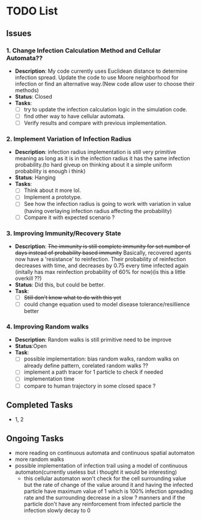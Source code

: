 # TODO List

## Issues

### 1. Change Infection Calculation Method and Cellular Automata??
- **Description**: My code currently uses Euclidean distance to determine infection spread. Update the code to use Moore neighborhood for infection or find an alternative way.(New code allow user to choose their methods)
- **Status**: Closed
- **Tasks**:
  - [ ] try to update the infection calculation logic in the simulation code.
  - [ ] find other way to have cellular automata.
  - [ ] Verify results and compare with previous implementation.
### 2. Implement Variation of Infection Radius
- **Description**: infection radius implementation is still very primitive meaning as long as it is in the infection radius it has the same infection probability.(to hard giveup on thinking about it a simple uniform probability is enough i think)
- **Status**: Hanging
- **Tasks**:
  - [ ] Think about it more lol.
  - [ ] Implement a prototype.
  - [ ] See how the infection radius is going to work with variation in value (having overlaying infection radius affecting the probability)
  - [ ] Compare it with expected scenario ?
### 3. Improving Immunity/Recovery State
- **Description**: ~~The immunity is still complete immunity for set number of days instead of probability based immunity~~ Basically, recovered agents now have a 'resistance' to reinfection. Their probability of reinfection decreases with time, and decreases by 0.75 every time infected again (initally has max reinfection probability of 60% for now)(is this a little overkill ??)
- **Status**: Did this, but could be better. 
- **Task**:
  - [ ] ~~Still don't know what to do with this yet~~
  - [ ] could change equation used to model disease tolerance/resillience better
### 4. Improving Random walks
- **Description**: Random walks is still primitive need to be improve
- **Status**:Open
- **Task**:
  - [ ] possible implementation: bias random walks, random walks on already define pattern, corelated random walks ??
  - [ ] implement a path tracer for 1 particle to check if needed
  - [ ] implementation time
  - [ ] compare to human trajectory in some closed space ?
## Completed Tasks
- 1, 2
## Ongoing Tasks
 - more reading on continuous automata and continuous spatial automaton
 - more random walks
 - possible implementation of infection trail using a model of continuous automaton(currently useless but i thought it would be interesting)
   - this cellular automaton won't check for the cell surrounding value but the rate of change of the value around it and having the infected particle have maximum value of 1 which is 100% infection spreading rate and the surrounding decrease in a slow ? manners and if the particle don't have any reinforcement from infected particle the infection slowly decay to 0

